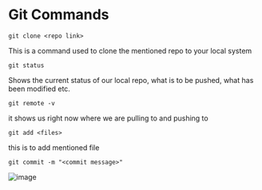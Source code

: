 # Git Commands
```
git clone <repo link> 
```
This is a command used to clone the mentioned repo to your local system
```
git status
```
Shows the current status of our local repo, what is to be pushed, what has been modified etc.
```
git remote -v
```

it shows us right now where we are pulling to and pushing to
```
git add <files>
```
this is to add mentioned file
```
git commit -m "<commit message>"
```
![image](https://github.com/amfoss/tasks/blob/2023/task-05/shop.png)